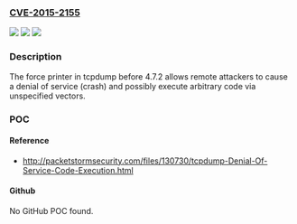 ### [CVE-2015-2155](https://cve.mitre.org/cgi-bin/cvename.cgi?name=CVE-2015-2155)
![](https://img.shields.io/static/v1?label=Product&message=n%2Fa&color=blue)
![](https://img.shields.io/static/v1?label=Version&message=n%2Fa&color=blue)
![](https://img.shields.io/static/v1?label=Vulnerability&message=n%2Fa&color=brighgreen)

### Description

The force printer in tcpdump before 4.7.2 allows remote attackers to cause a denial of service (crash) and possibly execute arbitrary code via unspecified vectors.

### POC

#### Reference
- http://packetstormsecurity.com/files/130730/tcpdump-Denial-Of-Service-Code-Execution.html

#### Github
No GitHub POC found.

